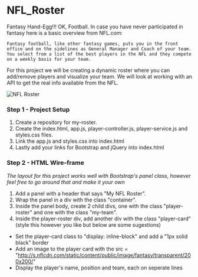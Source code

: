 # NFL_Roster
Fantasy Hand-Egg!!! OK, Football. In case you have never participated in fantasy here is a basic overview from NFL.com:

 `
 Fantasy football, like other fantasy games, puts you in the front office and on the sidelines as General Manager and Coach of your team. You select from a list of the best players in the NFL and they compete on a weekly basis for your team.
`

For this project we will be creating a dynamic roster where you can add/remove players and visualize your team. We will look at working with an API to get the real info available from the NFL.

![NFL Roster](http://i61.tinypic.com/5nvwuq.png)

### Step 1 - Project Setup

1. Create a repository for my-roster.
2. Create the index.html, app.js, player-controller.js, player-service.js and styles.css files.
3. Link the app.js and styles.css into index.html
4. Lastly add your links for Bootstrap and jQuery into index.html

### Step 2 - HTML Wire-frame 

*The layout for this project works well with Bootstrap's panel class, however feel free to go around that and make it your own*

1. Add a panel with a header that says "My NFL Roster".
2. Wrap the panel in a div with the class "container".
3. Inside the panel body, create 2 child divs, one with the class "player-roster" and one with the class "my-team".
4. Inside the player-roster div, add another div with the class "player-card" (style this however you like but below are some sugestions)
  - Set the player-card class to "display: inline-block" and add a "1px solid black" border
  - Add an image to the player card with the src = "http://s.nflcdn.com/static/content/public/image/fantasy/transparent/200x200/"
  - Display the player's name, position and team, each on seperate lines
 
